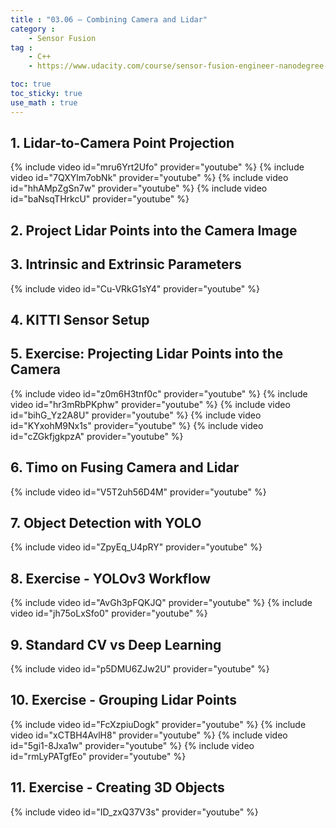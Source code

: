 ```yaml
---
title : "03.06 — Combining Camera and Lidar"
category :
    - Sensor Fusion
tag : 
    - C++
    - https://www.udacity.com/course/sensor-fusion-engineer-nanodegree--nd313

toc: true  
toc_sticky: true 
use_math : true
---
```




## 1. Lidar-to-Camera Point Projection

{% include video id="mru6Yrt2Ufo" provider="youtube" %}
{% include video id="7QXYlm7obNk" provider="youtube" %}
{% include video id="hhAMpZgSn7w" provider="youtube" %}
{% include video id="baNsqTHrkcU" provider="youtube" %}


## 2. Project Lidar Points into the Camera Image



## 3. Intrinsic and Extrinsic Parameters

{% include video id="Cu-VRkG1sY4" provider="youtube" %}



## 4. KITTI Sensor Setup





## 5. Exercise: Projecting Lidar Points into the Camera

{% include video id="z0m6H3tnf0c" provider="youtube" %}
{% include video id="hr3mRbPKphw" provider="youtube" %}
{% include video id="bihG_Yz2A8U" provider="youtube" %}
{% include video id="KYxohM9Nx1s" provider="youtube" %}
{% include video id="cZGkfjgkpzA" provider="youtube" %}


## 6. Timo on Fusing Camera and Lidar

{% include video id="V5T2uh56D4M" provider="youtube" %}



## 7. Object Detection with YOLO

{% include video id="ZpyEq_U4pRY" provider="youtube" %}



## 8. Exercise - YOLOv3 Workflow

{% include video id="AvGh3pFQKJQ" provider="youtube" %}
{% include video id="jh75oLxSfo0" provider="youtube" %}



## 9. Standard CV vs Deep Learning

{% include video id="p5DMU6ZJw2U" provider="youtube" %}



## 10. Exercise - Grouping Lidar Points

{% include video id="FcXzpiuDogk" provider="youtube" %}
{% include video id="xCTBH4AvlH8" provider="youtube" %}
{% include video id="5gi1-8Jxa1w" provider="youtube" %}
{% include video id="rmLyPATgfEo" provider="youtube" %}



## 11. Exercise - Creating 3D Objects

{% include video id="ID_zxQ37V3s" provider="youtube" %}